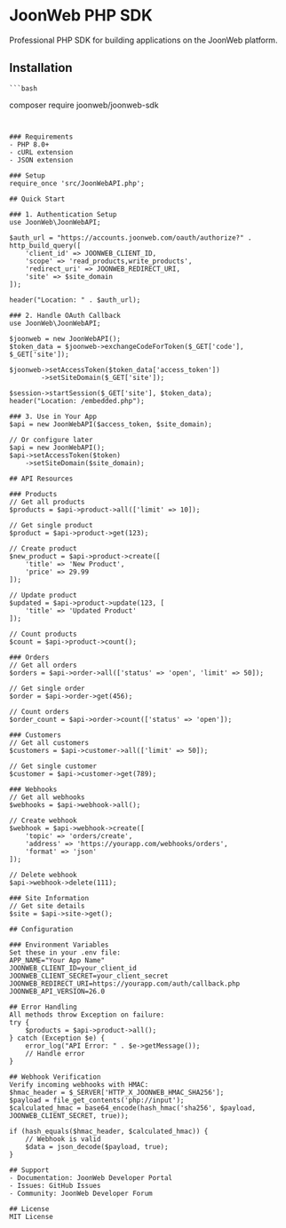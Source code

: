 # JoonWeb PHP SDK

Professional PHP SDK for building applications on the JoonWeb platform.

## Installation
    ```bash
composer require joonweb/joonweb-sdk
```


### Requirements
- PHP 8.0+
- cURL extension
- JSON extension

### Setup
require_once 'src/JoonWebAPI.php';

## Quick Start

### 1. Authentication Setup
use JoonWeb\JoonWebAPI;

$auth_url = "https://accounts.joonweb.com/oauth/authorize?" . http_build_query([
    'client_id' => JOONWEB_CLIENT_ID,
    'scope' => 'read_products,write_products',
    'redirect_uri' => JOONWEB_REDIRECT_URI,
    'site' => $site_domain
]);

header("Location: " . $auth_url);

### 2. Handle OAuth Callback
use JoonWeb\JoonWebAPI;

$joonweb = new JoonWebAPI();
$token_data = $joonweb->exchangeCodeForToken($_GET['code'], $_GET['site']);

$joonweb->setAccessToken($token_data['access_token'])
        ->setSiteDomain($_GET['site']);

$session->startSession($_GET['site'], $token_data);
header("Location: /embedded.php");

### 3. Use in Your App
$api = new JoonWebAPI($access_token, $site_domain);

// Or configure later
$api = new JoonWebAPI();
$api->setAccessToken($token)
    ->setSiteDomain($site_domain);

## API Resources

### Products
// Get all products
$products = $api->product->all(['limit' => 10]);

// Get single product
$product = $api->product->get(123);

// Create product
$new_product = $api->product->create([
    'title' => 'New Product',
    'price' => 29.99
]);

// Update product
$updated = $api->product->update(123, [
    'title' => 'Updated Product'
]);

// Count products
$count = $api->product->count();

### Orders
// Get all orders
$orders = $api->order->all(['status' => 'open', 'limit' => 50]);

// Get single order
$order = $api->order->get(456);

// Count orders
$order_count = $api->order->count(['status' => 'open']);

### Customers
// Get all customers
$customers = $api->customer->all(['limit' => 50]);

// Get single customer
$customer = $api->customer->get(789);

### Webhooks
// Get all webhooks
$webhooks = $api->webhook->all();

// Create webhook
$webhook = $api->webhook->create([
    'topic' => 'orders/create',
    'address' => 'https://yourapp.com/webhooks/orders',
    'format' => 'json'
]);

// Delete webhook
$api->webhook->delete(111);

### Site Information
// Get site details
$site = $api->site->get();

## Configuration

### Environment Variables
Set these in your .env file:
APP_NAME="Your App Name"
JOONWEB_CLIENT_ID=your_client_id
JOONWEB_CLIENT_SECRET=your_client_secret
JOONWEB_REDIRECT_URI=https://yourapp.com/auth/callback.php
JOONWEB_API_VERSION=26.0

## Error Handling
All methods throw Exception on failure:
try {
    $products = $api->product->all();
} catch (Exception $e) {
    error_log("API Error: " . $e->getMessage());
    // Handle error
}

## Webhook Verification
Verify incoming webhooks with HMAC:
$hmac_header = $_SERVER['HTTP_X_JOONWEB_HMAC_SHA256'];
$payload = file_get_contents('php://input');
$calculated_hmac = base64_encode(hash_hmac('sha256', $payload, JOONWEB_CLIENT_SECRET, true));

if (hash_equals($hmac_header, $calculated_hmac)) {
    // Webhook is valid
    $data = json_decode($payload, true);
}

## Support
- Documentation: JoonWeb Developer Portal
- Issues: GitHub Issues
- Community: JoonWeb Developer Forum

## License
MIT License